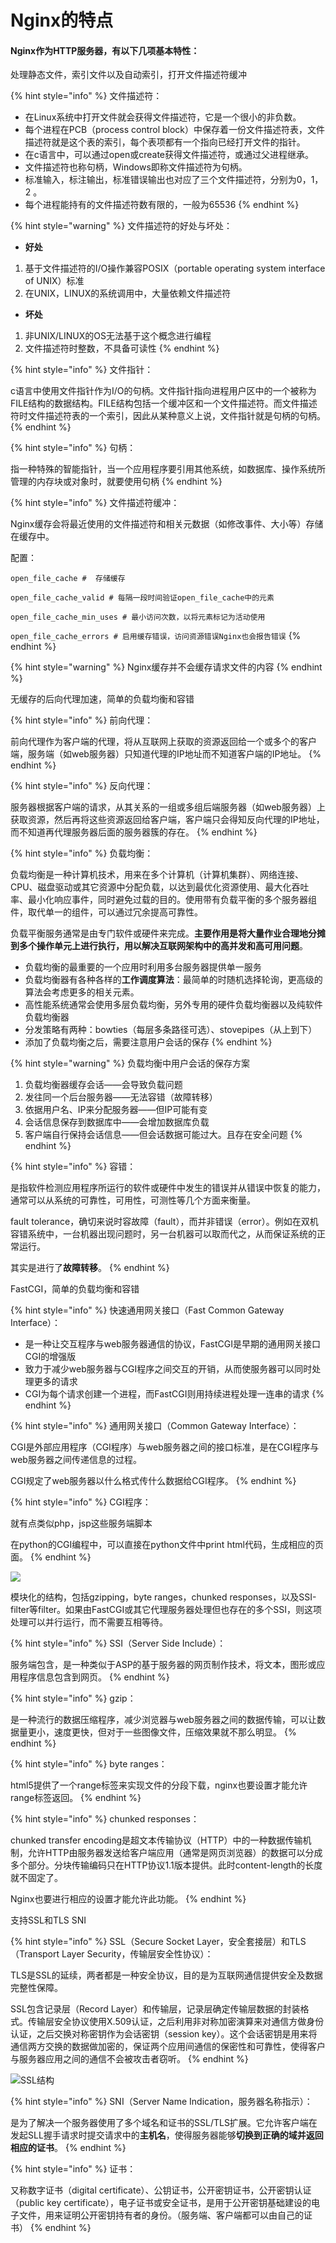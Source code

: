 # Nginx的特点

#### Nginx作为HTTP服务器，有以下几项基本特性：

处理静态文件，索引文件以及自动索引，打开文件描述符缓冲

{% hint style="info" %}
文件描述符：

* 在Linux系统中打开文件就会获得文件描述符，它是一个很小的非负数。
* 每个进程在PCB（process control block）中保存着一份文件描述符表，文件描述符就是这个表的索引，每个表项都有一个指向已经打开文件的指针。
* 在c语言中，可以通过open或create获得文件描述符，或通过父进程继承。
* 文件描述符也称句柄，Windows即称文件描述符为句柄。
* 标准输入，标注输出，标准错误输出也对应了三个文件描述符，分别为0，1，2 。
* 每个进程能持有的文件描述符数有限的，一般为65536
{% endhint %}

{% hint style="warning" %}
文件描述符的好处与坏处：

* **好处**

1. 基于文件描述符的I/O操作兼容POSIX（portable operating system interface of UNIX）标准
2. 在UNIX，LINUX的系统调用中，大量依赖文件描述符

* **坏处**

1. 非UNIX/LINUX的OS无法基于这个概念进行编程
2. 文件描述符时整数，不具备可读性
{% endhint %}

{% hint style="info" %}
文件指针：

c语言中使用文件指针作为I/O的句柄。文件指针指向进程用户区中的一个被称为FILE结构的数据结构。FILE结构包括一个缓冲区和一个文件描述符。而文件描述符时文件描述符表的一个索引，因此从某种意义上说，文件指针就是句柄的句柄。
{% endhint %}

{% hint style="info" %}
句柄：

指一种特殊的智能指针，当一个应用程序要引用其他系统，如数据库、操作系统所管理的内存块或对象时，就要使用句柄
{% endhint %}

{% hint style="info" %}
文件描述符缓冲：

Nginx缓存会将最近使用的文件描述符和相关元数据（如修改事件、大小等）存储在缓存中。

配置：

`open_file_cache #  存储缓存`

`open_file_cache_valid # 每隔一段时间验证open_file_cache中的元素`

`open_file_cache_min_uses # 最小访问次数，以将元素标记为活动使用`

`open_file_cache_errors # 启用缓存错误，访问资源错误Nginx也会报告错误`
{% endhint %}

{% hint style="warning" %}
Nginx缓存并不会缓存请求文件的内容
{% endhint %}

无缓存的后向代理加速，简单的负载均衡和容错

{% hint style="info" %}
前向代理：

前向代理作为客户端的代理，将从互联网上获取的资源返回给一个或多个的客户端，服务端（如web服务器）只知道代理的IP地址而不知道客户端的IP地址。
{% endhint %}

{% hint style="info" %}
反向代理：

服务器根据客户端的请求，从其关系的一组或多组后端服务器（如web服务器）上获取资源，然后再将这些资源返回给客户端，客户端只会得知反向代理的IP地址，而不知道再代理服务器后面的服务器簇的存在。
{% endhint %}

{% hint style="info" %}
负载均衡：

负载均衡是一种计算机技术，用来在多个计算机（计算机集群）、网络连接、CPU、磁盘驱动或其它资源中分配负载，以达到最优化资源使用、最大化吞吐率、最小化响应事件，同时避免过载的目的。使用带有负载平衡的多个服务器组件，取代单一的组件，可以通过冗余提高可靠性。

负载平衡服务通常是由专门软件或硬件来完成。**主要作用是将大量作业合理地分摊到多个操作单元上进行执行，用以解决互联网架构中的高并发和高可用问题**。

* 负载均衡的最重要的一个应用时利用多台服务器提供单一服务
* 负载均衡器有各种各样的**工作调度算法**：最简单的时随机选择轮询，更高级的算法会考虑更多的相关元素。
* 高性能系统通常会使用多层负载均衡，另外专用的硬件负载均衡器以及纯软件负载均衡器
* 分发策略有两种：bowties（每层多条路径可选）、stovepipes（从上到下）
* 添加了负载均衡之后，需要注意用户会话的保存
{% endhint %}

{% hint style="warning" %}
负载均衡中用户会话的保存方案

1. 负载均衡器缓存会话——会导致负载问题
2. 发往同一个后台服务器——无法容错（故障转移）
3. 依据用户名、IP来分配服务器——但IP可能有变
4. 会话信息保存到数据库中——会增加数据库负载
5. 客户端自行保持会话信息——但会话数据可能过大。且存在安全问题
{% endhint %}

{% hint style="info" %}
容错：

是指软件检测应用程序所运行的软件或硬件中发生的错误并从错误中恢复的能力，通常可以从系统的可靠性，可用性，可测性等几个方面来衡量。

fault tolerance，确切来说时容故障（fault），而并非错误（error）。例如在双机容错系统中，一台机器出现问题时，另一台机器可以取而代之，从而保证系统的正常运行。

其实是进行了**故障转移**。
{% endhint %}

FastCGI，简单的负载均衡和容错

{% hint style="info" %}
快速通用网关接口（Fast Common Gateway Interface）：

* 是一种让交互程序与web服务器通信的协议，FastCGI是早期的通用网关接口CGI的增强版
* 致力于减少web服务器与CGI程序之间交互的开销，从而使服务器可以同时处理更多的请求
* CGI为每个请求创建一个进程，而FastCGI则用持续进程处理一连串的请求
{% endhint %}

{% hint style="info" %}
通用网关接口（Common Gateway Interface）：

CGI是外部应用程序（CGI程序）与web服务器之间的接口标准，是在CGI程序与web服务器之间传递信息的过程。

CGI规定了web服务器以什么格式传什么数据给CGI程序。
{% endhint %}

{% hint style="info" %}
CGI程序：

就有点类似php，jsp这些服务端脚本

在python的CGI编程中，可以直接在python文件中print html代码，生成相应的页面。
{% endhint %}

![](../.gitbook/assets/cgi-gong-zuo-yuan-li.png)

模块化的结构，包括gzipping，byte ranges，chunked responses，以及SSI-filter等filter。如果由FastCGI或其它代理服务器处理但也存在的多个SSI，则这项处理可以并行运行，而不需要互相等待。

{% hint style="info" %}
SSI（Server Side Include）：

服务端包含，是一种类似于ASP的基于服务器的网页制作技术，将文本，图形或应用程序信息包含到网页。
{% endhint %}

{% hint style="info" %}
gzip：

是一种流行的数据压缩程序，减少浏览器与web服务器之间的数据传输，可以让数据量更小，速度更快，但对于一些图像文件，压缩效果就不那么明显。
{% endhint %}

{% hint style="info" %}
byte ranges：

html5提供了一个range标签来实现文件的分段下载，nginx也要设置才能允许range标签返回。
{% endhint %}

{% hint style="info" %}
chunked responses：

chunked transfer encoding是超文本传输协议（HTTP）中的一种数据传输机制，允许HTTP由服务器发送给客户端应用（通常是网页浏览器）的数据可以分成多个部分。分块传输编码只在HTTP协议1.1版本提供。此时content-length的长度就不固定了。

Nginx也要进行相应的设置才能允许此功能。
{% endhint %}

支持SSL和TLS SNI

{% hint style="info" %}
SSL（Secure Socket Layer，安全套接层）和TLS（Transport Layer Security，传输层安全性协议）：

TLS是SSL的延续，两者都是一种安全协议，目的是为互联网通信提供安全及数据完整性保障。

SSL包含记录层（Record Layer）和传输层，记录层确定传输层数据的封装格式。传输层安全协议使用X.509认证，之后利用非对称加密演算来对通信方做身份认证，之后交换对称密钥作为会话密钥（session key）。这个会话密钥是用来将通信两方交换的数据做加密的，保证两个应用间通信的保密性和可靠性，使得客户与服务器应用之间的通信不会被攻击者窃听。
{% endhint %}

![SSL&#x7ED3;&#x6784;](../.gitbook/assets/image%20%282%29.png)

{% hint style="info" %}
SNI（Server Name Indication，服务器名称指示）：

是为了解决一个服务器使用了多个域名和证书的SSL/TLS扩展。它允许客户端在发起SLL握手请求时提交请求中的**主机名**，使得服务器能够**切换到正确的域并返回相应的证书**。
{% endhint %}

{% hint style="info" %}
证书：

又称数字证书（digital certificate）、公钥证书，公开密钥证书，公开密钥认证（public key certificate），电子证书或安全证书，是用于公开密钥基础建设的电子文件，用来证明公开密钥持有者的身份。（服务端、客户端都可以由自己的证书）
{% endhint %}

